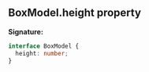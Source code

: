## BoxModel.height property

**Signature:**

```typescript
interface BoxModel {
  height: number;
}
```

